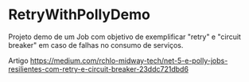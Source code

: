 # RetryWithPollyDemo

Projeto demo de um Job com objetivo de exemplificar "retry" e "circuit breaker" em caso de falhas no consumo de serviços.

Artigo 
https://medium.com/rchlo-midway-tech/net-5-e-polly-jobs-resilientes-com-retry-e-circuit-breaker-23ddc721dbd6

